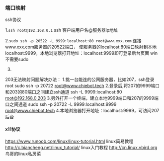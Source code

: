 ### 端口映射
ssh协议

1.`ssh root@192.168.0.1` 
ssh 客户端用户名@服务器ip地址 

2.`sudo ssh -p 20522 -L 9999:localhost:80 root@www.xxx.com` 
连接www.xxx.com服务器的20522端口， 使服务器的localhost:80端口映射到本地localhost:9999，本地浏览器打开地址：localhost:9999即可登录后台页面
win不需要sudo

3.
203无法映射问题解决办法：
1.挑一台能连的公网服务器，比如207，ssh登录root
sudo ssh -p 20722 root@www.chiebot.tech
2.登录后,将207的9999端口和203的80端口之间建立ssh通道
ssh -L 9999:localhost:80 root@192.168.0.203
3.另外打开一个终端，建立本地9999端口和207的9999端口之间通道
sudo  ssh -p 20722 -L 9999:localhost:9999 root@www.chiebot.tech
4.本地浏览器打开地址：localhost:9999，可访问207后台

#### x11协议




https://www.runoob.com/linux/linux-tutorial.html  linux简易教程
http://c.biancheng.net/linux_tutorial/    linux入门教程
http://cn.linux.vbird.org  鸟哥的linux私房菜